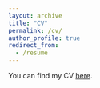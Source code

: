 ```yaml
---
layout: archive
title: "CV"
permalink: /cv/
author_profile: true
redirect_from:
  - /resume
---
```


<div class="wordwrap">You can find my CV <a href="/files/Shakiba_Amirshahi_CV.pdf">here</a>.</div>

